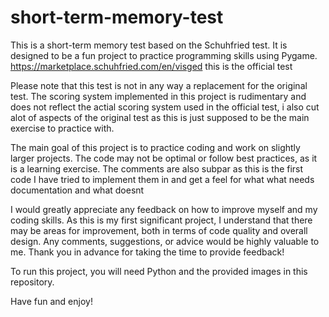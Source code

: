 # short-term-memory-test
This is a short-term memory test based on the Schuhfried test. It is designed to be a fun project to practice programming skills using Pygame.
https://marketplace.schuhfried.com/en/visged this is the official test

Please note that this test is not in any way a replacement for the original test. The scoring system implemented in this project is rudimentary and does not reflect the actial scoring system used in the official test, i also cut alot of aspects of the original test as this is just supposed to be the main exercise to practice with.

The main goal of this project is to practice coding and work on slightly larger projects. The code may not be optimal or follow best practices, as it is a learning exercise. The comments are also subpar as this is the first code I have tried to implement them in and get a feel for what what needs documentation and what doesnt

I would greatly appreciate any feedback on how to improve myself and my coding skills. As this is my first significant project, I understand that there may be areas for improvement, both in terms of code quality and overall design. Any comments, suggestions, or advice would be highly valuable to me. Thank you in advance for taking the time to provide feedback!

To run this project, you will need Python and the provided images in this repository.

Have fun and enjoy!
